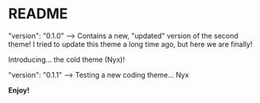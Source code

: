 # README

"version": "0.1.0" --> Contains a new, "updated" version of the second theme! I tried to update this theme a long time ago, but here we are finally!

Introducing... the cold theme (Nyx)!

"version": "0.1.1" --> Testing a new coding theme... Nyx

**Enjoy!**
